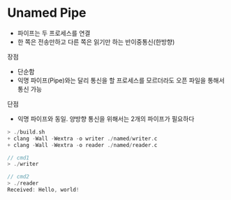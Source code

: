 # Unamed Pipe 
- 파이프는 두 프로세스를 연결
- 한 쪽은 전송만하고 다른 쪽은 읽기만 하는 반이중통신(한방향)

장점
- 단순함
- 익명 파이프(Pipe)와는 달리 통신을 할 프로세스를 모르더라도 오픈 파일을 통해서 통신 가능

단점 
- 익명 파이프와 동일. 양방향 통신을 위해서는 2개의 파이프가 필요하다
```c
> ./build.sh
+ clang -Wall -Wextra -o writer ./named/writer.c
+ clang -Wall -Wextra -o reader ./named/reader.c

// cmd1
> ./writer

// cmd2
> ./reader
Received: Hello, world!
```